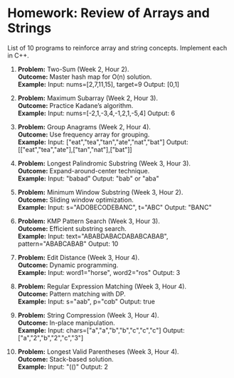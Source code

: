 # Homework: Review of Arrays and Strings

List of 10 programs to reinforce array and string concepts. Implement each in C++.

1. **Problem:** Two-Sum (Week 2, Hour 2).  
   **Outcome:** Master hash map for O(n) solution.  
   **Example:** Input: nums=[2,7,11,15], target=9 Output: [0,1]

2. **Problem:** Maximum Subarray (Week 2, Hour 3).  
   **Outcome:** Practice Kadane’s algorithm.  
   **Example:** Input: nums=[-2,1,-3,4,-1,2,1,-5,4] Output: 6

3. **Problem:** Group Anagrams (Week 2, Hour 4).  
   **Outcome:** Use frequency array for grouping.  
   **Example:** Input: ["eat","tea","tan","ate","nat","bat"] Output: [["eat","tea","ate"],["tan","nat"],["bat"]]

4. **Problem:** Longest Palindromic Substring (Week 3, Hour 3).  
   **Outcome:** Expand-around-center technique.  
   **Example:** Input: "babad" Output: "bab" or "aba"

5. **Problem:** Minimum Window Substring (Week 3, Hour 2).  
   **Outcome:** Sliding window optimization.  
   **Example:** Input: s="ADOBECODEBANC", t="ABC" Output: "BANC"

6. **Problem:** KMP Pattern Search (Week 3, Hour 3).  
   **Outcome:** Efficient substring search.  
   **Example:** Input: text="ABABDABACDABABCABAB", pattern="ABABCABAB" Output: 10

7. **Problem:** Edit Distance (Week 3, Hour 4).  
   **Outcome:** Dynamic programming.  
   **Example:** Input: word1="horse", word2="ros" Output: 3

8. **Problem:** Regular Expression Matching (Week 3, Hour 4).  
   **Outcome:** Pattern matching with DP.  
   **Example:** Input: s="aab", p="c*a*b" Output: true

9. **Problem:** String Compression (Week 3, Hour 4).  
   **Outcome:** In-place manipulation.  
   **Example:** Input: chars=["a","a","b","b","c","c","c"] Output: ["a","2","b","2","c","3"]

10. **Problem:** Longest Valid Parentheses (Week 3, Hour 4).  
    **Outcome:** Stack-based solution.  
    **Example:** Input: "(()" Output: 2